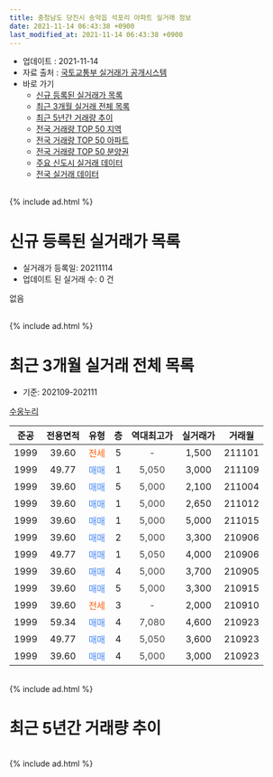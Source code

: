```yaml
---
title: 충청남도 당진시 송악읍 석포리 아파트 실거래 정보
date: 2021-11-14 06:43:38 +0900
last_modified_at: 2021-11-14 06:43:38 +0900
---
```


* 업데이트 : 2021-11-14
* 자료 출처 : [국토교통부 실거래가 공개시스템](http://rt.molit.go.kr)
* 바로 가기
    * [신규 등록된 실거래가 목록](#신규-등록된-실거래가-목록)
    * [최근 3개월 실거래 전체 목록](#최근-3개월-실거래-전체-목록)
    * [최근 5년간 거래량 추이](#최근-5년간-거래량-추이)
    * [전국 거래량 TOP 50 지역](https://inasie.github.io/apt-trade-info/최근-3개월-전국에서-가장-거래가-많이-발생한-지역)
    * [전국 거래량 TOP 50 아파트](https://inasie.github.io/apt-trade-info/최근-3개월-전국에서-가장-거래가-많이-발생한-아파트)
    * [전국 거래량 TOP 50 분양권](https://inasie.github.io/apt-trade-info/최근-3개월-전국에서-가장-거래가-많이-발생한-분양권)
    * [주요 신도시 실거래 데이터](https://inasie.github.io/apt-trade-info/주요-신도시)
    * [전국 실거래 데이터](https://inasie.github.io/apt-trade-info/전국)
<br>
{% include ad.html %}
<br>

# 신규 등록된 실거래가 목록
* 실거래가 등록일: 20211114
* 업데이트 된 실거래 수: 0 건

없음

<br>
{% include ad.html %}
<br>

# 최근 3개월 실거래 전체 목록
* 기준: 202109-202111


[수웅누리](https://search.naver.com/search.naver?query=%EC%B6%A9%EC%B2%AD%EB%82%A8%EB%8F%84+%EB%8B%B9%EC%A7%84%EC%8B%9C+%EC%86%A1%EC%95%85%EC%9D%8D+%EC%84%9D%ED%8F%AC%EB%A6%AC+%EC%88%98%EC%9B%85%EB%88%84%EB%A6%AC)

|준공|전용면적|유형|층|역대최고가|실거래가|거래월|
|:---:|:---:|:---:|:---:|:---:|:---:|:---:|
|1999|39.60|<span style="color:#ff5a00">전세</span>|5|<span style="color:#444444">-</span>|1,500|211101|
|1999|49.77|<span style="color:#4285f3">매매</span>|1|<span style="color:#444444">5,050</span>|3,000|211109|
|1999|39.60|<span style="color:#4285f3">매매</span>|5|<span style="color:#444444">5,000</span>|2,100|211004|
|1999|39.60|<span style="color:#4285f3">매매</span>|1|<span style="color:#444444">5,000</span>|2,650|211012|
|1999|39.60|<span style="color:#4285f3">매매</span>|1|<span style="color:#444444">5,000</span>|5,000|211015|
|1999|39.60|<span style="color:#4285f3">매매</span>|2|<span style="color:#444444">5,000</span>|3,300|210906|
|1999|49.77|<span style="color:#4285f3">매매</span>|1|<span style="color:#444444">5,050</span>|4,000|210906|
|1999|39.60|<span style="color:#4285f3">매매</span>|4|<span style="color:#444444">5,000</span>|3,700|210905|
|1999|39.60|<span style="color:#4285f3">매매</span>|5|<span style="color:#444444">5,000</span>|3,300|210915|
|1999|39.60|<span style="color:#ff5a00">전세</span>|3|<span style="color:#444444">-</span>|2,000|210910|
|1999|59.34|<span style="color:#4285f3">매매</span>|4|<span style="color:#444444">7,080</span>|4,600|210923|
|1999|49.77|<span style="color:#4285f3">매매</span>|4|<span style="color:#444444">5,050</span>|3,600|210923|
|1999|39.60|<span style="color:#4285f3">매매</span>|4|<span style="color:#444444">5,000</span>|3,000|210923|


<br>
{% include ad.html %}
<br>

# 최근 5년간 거래량 추이


<div style="width:100%;">
    <canvas id="deal_progress" height="200"></canvas>
</div>

<script>
new Chart(document.getElementById("deal_progress"), {
    type: 'line',
    data: {
        labels: ['201611','201612','201701','201702','201703','201704','201705','201706','201707','201708','201709','201710','201711','201712','201801','201802','201803','201804','201805','201806','201807','201808','201809','201810','201811','201812','201901','201902','201903','201904','201905','201906','201907','201908','201909','201910','201911','201912','202001','202002','202003','202004','202005','202006','202007','202008','202009','202010','202011','202012','202101','202102','202103','202104','202105','202106','202107','202108','202109','202110','202111'],
        datasets: [{
            label: '매매',
            pointRadius: 1,
            data: [2, 1, 1, 1, 0, 2, 1, 5, 0, 1, 4, 0, 1, 1, 1, 2, 2, 1, 0, 1, 1, 1, 0, 1, 2, 2, 0, 0, 0, 0, 1, 3, 1, 1, 2, 3, 1, 1, 3, 0, 0, 4, 4, 3, 4, 0, 1, 3, 1, 2, 5, 1, 2, 4, 6, 1, 3, 2, 7, 3, 1],
            borderColor: "rgba(255, 201, 14, 1)",
            backgroundColor: "rgba(255, 201, 14, 0.5)",
            fill: false,
            lineTension: 0
        },{
            label: '전월세',
            pointRadius: 1,
            data: [0, 0, 0, 0, 0, 0, 1, 1, 0, 0, 1, 0, 1, 0, 0, 0, 1, 0, 0, 0, 0, 0, 0, 1, 0, 1, 0, 0, 0, 0, 0, 0, 0, 0, 0, 4, 1, 0, 0, 0, 0, 0, 0, 2, 0, 0, 0, 1, 0, 0, 0, 1, 1, 4, 0, 1, 0, 0, 1, 0, 1],
            borderColor: "rgba(0, 141, 185, 1)",
            backgroundColor: "rgba(0, 141, 185, 0.5)",
            fill: false,
            lineTension: 0
        }
        ]
    },
    options: {
        responsive: true,
        title: {
            display: false
        },
        tooltips: {
            mode: 'index',
            intersect: false
        },
        hover: {
            mode: 'nearest',
            intersect: true
        },
        scales: {
            xAxes: [{
                display: true,
                scaleLabel: {
                    display: true,
                    labelString: '년/월'
                }
            }],
            yAxes: [{
                display: true,
                ticks: {
                    suggestedMin: 0,
                },
                scaleLabel: {
                    display: true,
                    labelString: '실거래 수'
                }
            }]
        }
    }
});

</script>


<br>
{% include ad.html %}
<br>

